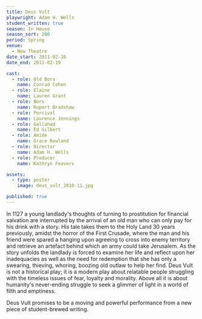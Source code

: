 ```yaml
---
title: Deus Vult
playwright: Adam H. Wells
student_written: true
season: In House
season_sort: 200
period: Spring
venue:
  - New Theatre
date_start: 2011-02-16
date_end: 2011-02-19

cast:
  - role: Old Bors
    name: Conrad Cohen
  - role: Elaine
    name: Lauren Grant
  - role: Bors
    name: Rupert Bradshaw
  - role: Percival
    name: Laurence Jennings
  - role: Gallahad
    name: Ed Gilbert
  - role: Amide
    name: Grace Rowland
  - role: Director
    name: Adam H. Wells
  - role: Producer
    name: Kathryn Feavers

assets:
  - type: poster
    image: deus_vult_2010-11.jpg

published: true
---
```


In 1127 a young landlady's thoughts of turning to prostitution for financial salvation are interrupted by the arrival of an old man who can only pay for his drink with a story. His tale takes them to the Holy Land 30 years previously, amidst the horror of the First Crusade, where the man and his friend were spared a hanging upon agreeing to cross into enemy territory and retrieve an artefact behind which an army could take Jerusalem. As the story unfolds the landlady is forced to examine her life and reflect upon her inadequacies as well as the need for redemption that she has only a swearing, thieving, whoring, boozing old outlaw to help her find. Deus Vult is not a historical play; it is a modern play about relatable people struggling with the timeless issues of fear, loyalty and morality. Above all it is about humanity's never-ending struggle to seek a glimmer of light in a world of filth and emptiness.

Deus Vult promises to be a moving and powerful performance from a new piece of student-brewed writing.
